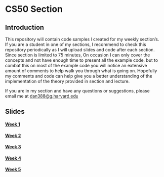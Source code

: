 # CS50 Section

## Introduction

This repository will contain code samples I created for my weekly section’s. If you are a student in one of my sections, I recommend to check this repository periodically as I will upload slides and code after each section. Since section is limited to 75 minutes, On occasion I can only cover the concepts and not have enough time to present all the example code, but to combat this on most of the example code you will notice an extensive amount of comments to help walk you through what is going on. Hopefully my comments and code can help give you a better understanding of the implementation of the theory provided in section and lecture.

If you are in my section and have any questions or suggestions, please email me at dan388@g.harvard.edu

## Slides

#### [Week 1](https://docs.google.com/presentation/d/1OfiyNAaC52D1s1NWzKvFP_m-mkNTfYj3BxaEZSXeQkc/edit#slide=id.g420ab16520_0_201)

#### [Week 2](https://docs.google.com/presentation/d/1TQxx1Viec72T4dxxOqYTLAAM3CNH1B9uVUGlpBveJbM/edit#slide=id.g42340a3439_0_1001)

#### [Week 3](https://docs.google.com/presentation/d/1GvJB0Z9ywNQ9V8fuIRJP3fJz4ROoXPTkRhTHlnpfuPo/edit#slide=id.g43837254db_0_1860)

#### [Week 4](https://docs.google.com/presentation/d/1jh69j76_Jyk1fHn6Ma2R7h8LjrKwnHqVliOiOaf88nw/edit#slide=id.g43beb5afd3_0_618)

#### [Week 5](https://docs.google.com/presentation/d/1XIsIdUkrEaJj4bHBYLV9MqOFA6sh5nSCdAmwo1ib9Zo/edit?usp=sharing)
